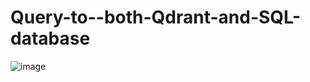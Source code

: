 # Query-to--both-Qdrant-and-SQL-database
![image](https://github.com/Devansh968/Query-to--both-Qdrant-and-SQL-database/assets/90167731/16896244-96bf-44e1-9383-c262fabcea1b)

